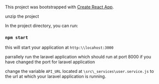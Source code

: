 This project was bootstrapped with [Create React App](https://github.com/facebookincubator/create-react-app).

unzip the project 

In the project directory, you can run:

### `npm start`

this will start your application at `http:\\locahost:3000`

parrallely run the laravel application which should run at port 8000 if you have changed the port for laravel application

change the variable `API_URL` located at `\src\_services\user.service.js` to the url at which your laravel application is running.
